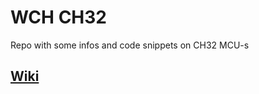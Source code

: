 # WCH CH32

Repo with some infos and code snippets on CH32 MCU-s

## [Wiki](https://github.com/k-off/ch32/wiki)
